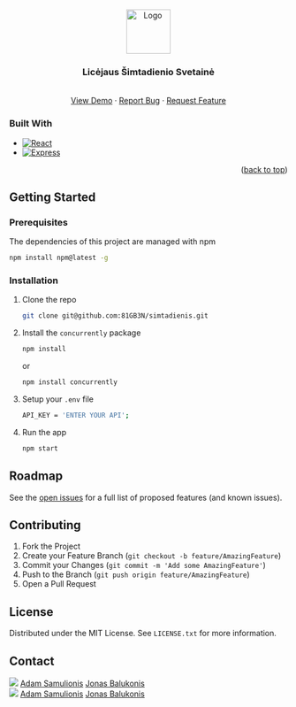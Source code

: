 <a name="readme-top"></a>

<!-- PROJECT LOGO -->
<br />
<div align="center">
  <a href="https://github.com/othneildrew/Best-README-Template">
    <img src="images/logo.png" alt="Logo" width="80" height="80">
  </a>

  <h3 align="center">Licėjaus Šimtadienio Svetainė</h3>

  <p align="center">
    <br />
    <a href="https://lic100.lt">View Demo</a>
    ·
    <a href="https://github.com/81GB3N/simtadienis/issues">Report Bug</a>
    ·
    <a href="https://github.com/81GB3N/simtadienis/issues">Request Feature</a>
  </p>
</div>


### Built With

* [![React][React.js]][React-url]
* [![Express][Express.js]][Express-url]


<p align="right">(<a href="#readme-top">back to top</a>)</p>



<!-- GETTING STARTED -->
## Getting Started


### Prerequisites

The dependencies of this project are managed with npm

  ```sh
  npm install npm@latest -g
  ```

### Installation

1. Clone the repo
   ```sh
   git clone git@github.com:81GB3N/simtadienis.git
   ```
2. Install the `concurrently` package
   ```sh
   npm install
   ```
   or
   ```sh
   npm install concurrently
   ```
3. Setup your `.env` file
   ```sh
   API_KEY = 'ENTER YOUR API';
   ```
4. Run the app
   ```sh
   npm start
   ```




<!-- ROADMAP -->
## Roadmap

See the [open issues](https://github.com/othneildrew/Best-README-Template/issues) for a full list of proposed features (and known issues).

<!-- CONTRIBUTING -->
## Contributing

1. Fork the Project
2. Create your Feature Branch (`git checkout -b feature/AmazingFeature`)
3. Commit your Changes (`git commit -m 'Add some AmazingFeature'`)
4. Push to the Branch (`git push origin feature/AmazingFeature`)
5. Open a Pull Request

<!-- LICENSE -->
## License

Distributed under the MIT License. See `LICENSE.txt` for more information.

<!-- CONTACT -->
## Contact

<link rel="stylesheet" type="text/css" href="styles.css">
<div class="flex-container">
    <div class="flex-column">
        <img src="https://img.shields.io/badge/Facebook-1877F2?style=for-the-badge&logo=facebook&logoColor=white">
        <a href="https://www.facebook.com/profile.php?id=100015847005996" target="_blank">Adam Samulionis</a>
        <a href="https://www.facebook.com/jonas.balukonis" target="_blank">Jonas Balukonis</a>
        <br>
    </div>
    <div class="flex-column">
        <img src="https://img.shields.io/badge/LinkedIn-0077B5?style=for-the-badge&logo=linkedin&logoColor=white">
        <a href="https://www.linkedin.com/in/adam-samulionis-90683a2b8/" target="_blank">Adam Samulionis</a>
        <a href="https://www.linkedin.com/in/jonas-balukonis-0045832ab/" target="_blank">Jonas Balukonis</a>
    </div>
</div>



<!-- MARKDOWN LINKS & IMAGES -->
<!-- https://www.markdownguide.org/basic-syntax/#reference-style-links -->
[React.js]: https://img.shields.io/badge/React-20232A?style=for-the-badge&logo=react&logoColor=61DAFB
[React-url]: https://reactjs.org/
[Express.js]: https://img.shields.io/badge/Express.js-404D59?style=for-the-badge
[Express-url]: https://expressjs.com/
[Facebook]: https://img.shields.io/badge/Facebook-1877F2?style=for-the-badge&logo=facebook&logoColor=white
[LinkedIn]: https://img.shields.io/badge/LinkedIn-0077B5?style=for-the-badge&logo=linkedin&logoColor=white
